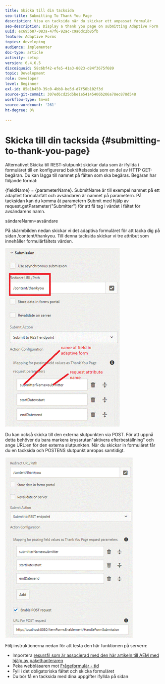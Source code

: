```yaml
---
title: Skicka till din tacksida
seo-title: Submitting To Thank You Page
description: Visa en tacksida när du skickar ett anpassat formulär
seo-description: Display a thank you page on submitting Adaptive Form
uuid: ec695b87-083a-47f6-92ac-c9a6dc2b85fb
feature: Adaptive Forms
topics: developing
audience: implementer
doc-type: article
activity: setup
version: 6.4,6.5
discoiquuid: 58c6bf42-efe5-41a3-8023-d84f3675f689
topic: Development
role: Developer
level: Beginner
exl-id: 85e1b450-39c0-4bb8-be5d-d7f50b102f3d
source-git-commit: 307ed6cd25d5be1e54145406b206a78ec878d548
workflow-type: tm+mt
source-wordcount: '261'
ht-degree: 0%

---
```


# Skicka till din tacksida {#submitting-to-thank-you-page}

Alternativet Skicka till REST-slutpunkt skickar data som är ifyllda i formuläret till en konfigurerad bekräftelsesida som en del av HTTP GET-begäran. Du kan lägga till namnet på fälten som ska begäras. Begäran har följande format:

\{fieldName\} = \{parameterName\}. SubmitName är till exempel namnet på ett adaptivt formulärfält och avsändaren är namnet på parametern. På tacksidan kan du komma åt parametern Submit med hjälp av request.getParameter(&quot;Submitter&quot;) för att få tag i värdet i fältet för avsändarens namn.

sändareNamn=avsändare

På skärmbilden nedan skickar vi det adaptiva formuläret för att tacka dig på sidan /content/thankyou. Till denna tacksida skickar vi tre attribut som innehåller formulärfältets värden.

![tack](assets/thankyoupage.gif)

Du kan också skicka till den externa slutpunkten via POST. För att uppnå detta behöver du bara markera kryssrutan&quot;aktivera efterbeställning&quot; och ange URL:en för den externa slutpunkten. När du skickar in formuläret får du en tacksida och POSTENS slutpunkt anropas samtidigt.

![hämtning](assets/capture.gif)


Följ instruktionerna nedan för att testa den här funktionen på servern:

* Importera [resursfil som är associerad med den här artikeln till AEM med hjälp av pakethanteraren](assets/submittingtorestendpoint.zip)
* Peka webbläsaren mot [Frågeformulär - tid](http://localhost:4502/content/dam/formsanddocuments/helpx/timeoffrequestform/jcr:content?wcmmode=disabled)
* Fyll i det obligatoriska fältet och skicka formuläret
* Du bör få en tacksida med dina uppgifter ifyllda på sidan
